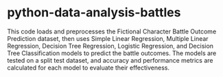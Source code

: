 # python-data-analysis-battles

This code loads and preprocesses the Fictional Character Battle Outcome Prediction dataset, then uses Simple Linear Regression, Multiple Linear Regression, Decision Tree Regression, Logistic Regression, and Decision Tree Classification models to predict the battle outcomes. The models are tested on a split test dataset, and accuracy and performance metrics are calculated for each model to evaluate their effectiveness.
